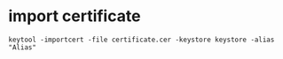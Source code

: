 # import certificate


```shell
keytool -importcert -file certificate.cer -keystore keystore -alias "Alias" 
```
